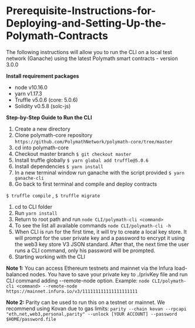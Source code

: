 # Prerequisite-Instructions-for-Deploying-and-Setting-Up-the-Polymath-Contracts

The following instructions will allow you to run the CLI on a local test network \(Ganache\) using the latest Polymath smart contracts - version 3.0.0

**Install requirement packages**

* node v10.16.0
* yarn v1.17.3
* Truffle v5.0.6 \(core: 5.0.6\)
* Solidity v0.5.8 \(solc-js\)

**Step-by-Step Guide to Run the CLI**

1. Create a new directory
2. Clone polymath-core repository `https://github.com/PolymathNetwork/polymath-core/tree/master`
3. cd into polymath-core
4. Checkout master branch `$ git checkout master`
5. Install truffle globally `$ yarn global add truffle@5.0.6`
6. Install dependencies `$ yarn install`
7. In a new terminal window run ganache with the script provided `$ yarn ganache-cli`
8. Go back to first terminal and compile and deploy contracts

`$ truffle compile` , `$ truffle migrate`

1. cd to CLI folder
2. Run `yarn install`
3. Return to root path and run `node CLI/polymath-cli <command>`
4. To see the list all available commands `node CLI/polymath-cli -h`
5. When CLI is run for the first time, it will try to create a local key store. It will prompt for the user private key and a password to encrypt it using the web3 key store V3 JSON standard. After that, the next time the user runs a CLI command, only his password will be prompted.
6. Starting working with the CLI

**Note 1:** You can access Ethereum testnets and mainnet via the Infura load-balanced nodes. You have to save your private key to ./privKey file and run CLI command adding --remote-node  option. Example: `node CLI/polymath-cli <command> --remote-node https://mainnet.infura.io/v3/111111111111111111111`

**Note 2:** Parity can be used to run this on a testnet or mainnet. We recommend using Kovan due to gas limits: `parity --chain kovan --rpcapi "eth,net,web3,personal,parity" --unlock [YOUR ACCOUNT] --password $HOME/password.file`

